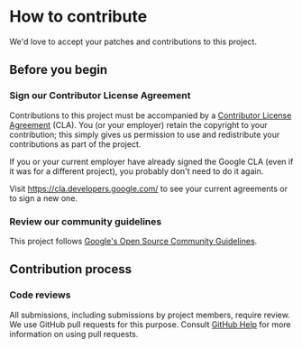 # How to contribute

We'd love to accept your patches and contributions to this project.

## Before you begin

### Sign our Contributor License Agreement

Contributions to this project must be accompanied by a [Contributor
License Agreement](https://cla.developers.google.com/about) (CLA). You
(or your employer) retain the copyright to your contribution; this
simply gives us permission to use and redistribute your contributions as
part of the project.

If you or your current employer have already signed the Google CLA (even
if it was for a different project), you probably don't need to do it
again.

Visit <https://cla.developers.google.com/> to see your current
agreements or to sign a new one.

### Review our community guidelines

This project follows [Google's Open Source Community
Guidelines](https://opensource.google/conduct/).

## Contribution process

### Code reviews

All submissions, including submissions by project members, require
review. We use GitHub pull requests for this purpose. Consult [GitHub
Help](https://help.github.com/articles/about-pull-requests/) for more
information on using pull requests.

